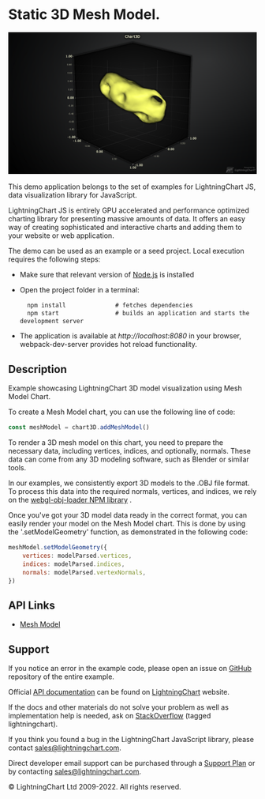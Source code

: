 # Static 3D Mesh Model.

![Static 3D Mesh Model.](staticMeshModel-darkGold.png)

This demo application belongs to the set of examples for LightningChart JS, data visualization library for JavaScript.

LightningChart JS is entirely GPU accelerated and performance optimized charting library for presenting massive amounts of data. It offers an easy way of creating sophisticated and interactive charts and adding them to your website or web application.

The demo can be used as an example or a seed project. Local execution requires the following steps:

-   Make sure that relevant version of [Node.js](https://nodejs.org/en/download/) is installed
-   Open the project folder in a terminal:

          npm install              # fetches dependencies
          npm start                # builds an application and starts the development server

-   The application is available at _http://localhost:8080_ in your browser, webpack-dev-server provides hot reload functionality.


## Description

Example showcasing LightningChart 3D model visualization using Mesh Model Chart.

To create a Mesh Model chart, you can use the following line of code:

```javascript
const meshModel = chart3D.addMeshModel()
```

To render a 3D mesh model on this chart, you need to prepare the necessary data, including vertices, indices, and optionally, normals. These data can come from any 3D modeling software, such as Blender or similar tools.

In our examples, we consistently export 3D models to the .OBJ file format. To process this data into the required normals, vertices, and indices, we rely on the [webgl-obj-loader NPM library](https://www.npmjs.com/package/webgl-obj-loader) .

Once you've got your 3D model data ready in the correct format, you can easily render your model on the Mesh Model chart. This is done by using the '.setModelGeometry' function, as demonstrated in the following code:

```javascript
meshModel.setModelGeometry({
    vertices: modelParsed.vertices,
    indices: modelParsed.indices,
    normals: modelParsed.vertexNormals,
})
```


## API Links

* [Mesh Model]


## Support

If you notice an error in the example code, please open an issue on [GitHub][0] repository of the entire example.

Official [API documentation][1] can be found on [LightningChart][2] website.

If the docs and other materials do not solve your problem as well as implementation help is needed, ask on [StackOverflow][3] (tagged lightningchart).

If you think you found a bug in the LightningChart JavaScript library, please contact sales@lightningchart.com.

Direct developer email support can be purchased through a [Support Plan][4] or by contacting sales@lightningchart.com.

[0]: https://github.com/Arction/
[1]: https://lightningchart.com/lightningchart-js-api-documentation/
[2]: https://lightningchart.com
[3]: https://stackoverflow.com/questions/tagged/lightningchart
[4]: https://lightningchart.com/support-services/

© LightningChart Ltd 2009-2022. All rights reserved.


[Mesh Model]: https://lightningchart.com/js-charts/api-documentation/v5.1.0/classes/MeshModel3D.html

